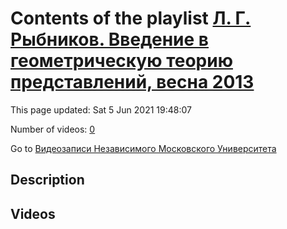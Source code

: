 # Contents of the playlist [Л. Г. Рыбников. Введение в геометрическую теорию представлений, весна 2013](https://www.youtube.com/playlist?list=PLp9ABVh6_x4FkP_AJoN1mam7rCe1pWIJZ)

This page updated: Sat 5 Jun 2021 19:48:07

Number of videos: [0](#videos)

Go to [Видеозаписи Независимого Московского Университета](../README.md)

## Description



## Videos

